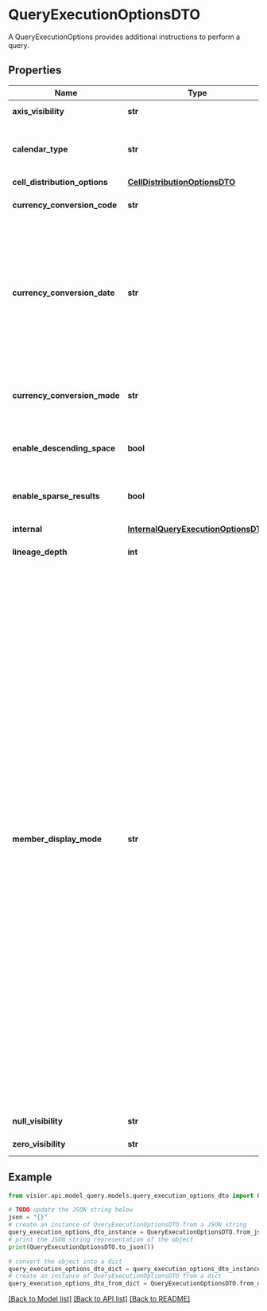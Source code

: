 # QueryExecutionOptionsDTO

A QueryExecutionOptions provides additional instructions to perform a query.

## Properties

Name | Type | Description | Notes
------------ | ------------- | ------------- | -------------
**axis_visibility** | **str** | The amount of information to return about each axis. Default is SIMPLE. | [optional] 
**calendar_type** | **str** | The calendar type to use. This will be used for all time calculations unless explicitly overridden in  the calculation itself. Default is TENANT_CALENDAR. | [optional] 
**cell_distribution_options** | [**CellDistributionOptionsDTO**](CellDistributionOptionsDTO.md) |  | [optional] 
**currency_conversion_code** | **str** | The target currency for all currency conversions.  If not specified, the tenant default currency will be used. | [optional] 
**currency_conversion_date** | **str** | The currency conversion date to use. If defined, the currency conversion will use the exchange rates as of this date.  Default is the exchange rate at the end of the query time interval. Format is the number of milliseconds since  midnight 01 January, 1970 UTC as a string. Note: Epochs are expressed as 64-bit integers and represented as  stringified longs in JSON due to JSON&#39;s inherent limitation in representing large numbers. | [optional] 
**currency_conversion_mode** | **str** | The currency conversion mode to use. This will be used for all currency conversion calculations  unless explicitly overridden in the calculation itself. Default is TENANT_CURRENCY_CONVERSION. | [optional] 
**enable_descending_space** | **bool** | If true, filter non-time axis member sets to only include members that are in aggregate positions or whose previous position is a leaf | [optional] 
**enable_sparse_results** | **bool** | Retrieve sparse cell sets. Sparse results only retrieve non-zero and non-null cells. Whether a result is truly sparse  or not is determined by the Visier server. | [optional] 
**internal** | [**InternalQueryExecutionOptionsDTO**](InternalQueryExecutionOptionsDTO.md) |  | [optional] 
**lineage_depth** | **int** | The max number of levels of nesting to unwind when determining the lineage for a derived metric value. | [optional] 
**member_display_mode** | **str** | Define the &#x60;memberDisplayMode&#x60; options to control how member values are rendered in the aggregate query result set. You can override the &#x60;memberDisplayMode&#x60; on a per-axis basis, if required.   Valid values are &#x60;DEFAULT&#x60;, &#x60;COMPACT&#x60;, &#x60;DISPLAY&#x60;, or &#x60;MDX&#x60;. Default is &#x60;DEFAULT&#x60;.   * &#x60;DEFAULT&#x60;: The default member name representation. For non-time members, this means returning the technical member name path.    For time members, this includes a bracketed member index.    For example, Time instant member: &#x60;2019-06-01T00:00:00.000Z - [0]&#x60;    For example, Time interval member: &#x60;2022-06-01T00:00:00.000Z/2022-07-01T00:00:00.000Z - [12]&#x60;  * &#x60;COMPACT&#x60;: Compacts the time member name representation. This also transforms the representation of time intervals to the end time of the interval.     For example, Time instant member: &#x60;2019-06-01T00:00:00.000Z&#x60;     For example, Time interval member: &#x60;2022-07-01T00:00:00.000Z&#x60; where the interval member name was &#x60;2022-06-01T00:00:00.000Z/2022-07-01T00:00:00.000Z - [12]&#x60;  * &#x60;DISPLAY&#x60;: Emit the members&#39; display names whenever possible. When combined with &#x60;axisVisibility &#x3D; VERBOSE&#x60;, the full display name path will be emitted.  * &#x60;MDX&#x60;: Emit member name paths where each element is enclosed in square brackets, &#x60;[]&#x60;. Multidimensional expression (MDX) display mode automatically encloses time members in square brackets and puts them in &#x60;COMPACT&#x60; format.    For example, Location member &#x60;North America.United States.California&#x60; becomes &#x60;[North America].[United States].[California]&#x60; in MDX display mode.    For example, Time instant member &#x60;2019-06-01T00:00:00.000Z - [0]&#x60; becomes &#x60;[2019-06-01T00:00:00.000Z]&#x60; in MDX display mode. | [optional] 
**null_visibility** | **str** | Show or hide null or N/A values in the result. Default is SHOW. | [optional] 
**zero_visibility** | **str** | Show or hide zeros in the result. Default is SHOW. | [optional] 

## Example

```python
from visier.api.model_query.models.query_execution_options_dto import QueryExecutionOptionsDTO

# TODO update the JSON string below
json = "{}"
# create an instance of QueryExecutionOptionsDTO from a JSON string
query_execution_options_dto_instance = QueryExecutionOptionsDTO.from_json(json)
# print the JSON string representation of the object
print(QueryExecutionOptionsDTO.to_json())

# convert the object into a dict
query_execution_options_dto_dict = query_execution_options_dto_instance.to_dict()
# create an instance of QueryExecutionOptionsDTO from a dict
query_execution_options_dto_from_dict = QueryExecutionOptionsDTO.from_dict(query_execution_options_dto_dict)
```
[[Back to Model list]](../README.md#documentation-for-models) [[Back to API list]](../README.md#documentation-for-api-endpoints) [[Back to README]](../README.md)


